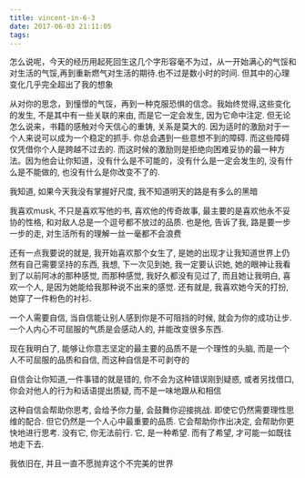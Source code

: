 ```yaml
---
title: vincent-in-6-3
date: 2017-06-03 21:11:05
tags:
---
```


<p>怎么说呢，今天的经历用起死回生这几个字形容毫不为过，从一开始满心的气馁和对生活的气馁,再到重新燃气对生活的期待.也不过是数小时的时间. 但其中的心理变化几乎完全超出了我的想象</p>
<p>从对你的思念，到憧憬的气馁，再到一种克服恐惧的信念。我始终觉得,这些变化的发生, 不是其中有一些关联的来由, 而是它一定会发生, 因为它命中注定. 但无论怎么说来，书籍的感触对今天信心的重铸, 关系是莫大的. 因为适时的激励对于一个人来说可以成为一个稳定的抓手. 你总会遇到一些意想不到的障碍. 而这些障碍仅凭借你个人是跨越不过去的. 而这时候的激励则是拒绝向困难妥协的最一种方法。因为他会让你知道，没有什么是不可能的，没有什么是一定会发生的, 没有什么是不能做的, 也没有什么是你改变不了的. </p>
<p>我知道, 如果今天我没有掌握好尺度, 我不知道明天的路是有多么的黑暗</p>
<p>我喜欢musk, 不只是喜欢写他的书, 喜欢他的传奇故事, 最主要的是喜欢他永不妥协的性格, 和对敌人总是一个逗号都不放过的品质. 也是他, 告诉了我, 路是要一步一步的走, 对生活所有的理解一丝一毫都不会浪费</p>
<p>还有一点我要说的就是, 我开始喜欢那个女生了, 是她的出现才让我知道世界上仍然有自己需要坚持的东西, 我想, 下一次见到她, 我一定要认识她, 她的眼神让我看到了以前阿冰的那种感觉, 而那种感觉, 我好久都没有见过了, 而且她让我明白, 喜欢一个人, 是因为她能给我那种说不出来的感觉. 还有就是, 我喜欢她今天的打扮, 她穿了一件粉色的衬衫. </p>
<p>一个人需要自信, 当自信能让别人感到你是不可阻挡的时候, 就会为你的成功让步. 一个人内心不可屈服的气质是会感动人的, 并能改变很多东西. </p>
<p>现在我明白了, 能够让你意志坚定的最主要的品质不是一个理性的头脑, 而是一个人不可屈服的品质和自信, 而这种自信是不可剥夺的</p>
<p>自信会让你知道,一件事错的就是错的, 你不会为这种错误刚到疑惑, 或者另找借口, 你会对他人的行为和话语提出质疑, 而不是一味地跟从和相信</p>
<p>这种自信会帮助你思考, 会给予你力量, 会鼓舞你迎接挑战. 即使它仍然需要理性思维的配合. 但它仍然是一个人心中最重要的品质. 它会帮助你作出决定, 会帮助你更快地进行思考. 没有它, 你无法前行. 它, 是一种希望. 而有了希望, 才可能一如既往地走下去. </p>
<p>我依旧在, 并且一直不愿抛弃这个不完美的世界</p>

